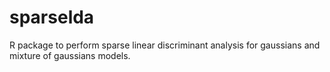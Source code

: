 # sparselda
R package to perform sparse linear discriminant analysis for gaussians and mixture of gaussians models.
